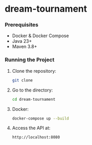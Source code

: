 # dream-tournament

### Prerequisites
- Docker & Docker Compose
- Java 23+
- Maven 3.8+

### Running the Project
1. Clone the repository:
   ```bash
   git clone 
2. Go to the directory:
   ```bash
   cd dream-tournament

3. Docker:
   ```bash
   docker-compose up --build

4. Access the API at:
   ```bash
   http://localhost:8080